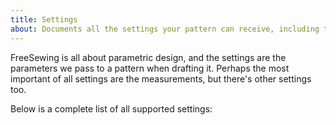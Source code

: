 ```yaml
---
title: Settings
about: Documents all the settings your pattern can receive, including the pattern options, measurements, and design options
---
```


FreeSewing is all about parametric design, and the settings are the parameters we pass to a pattern when drafting it.
Perhaps the most important of all settings are the measurements, but there's other settings too.

Below is a complete list of all supported settings:

<ReadMore list />
